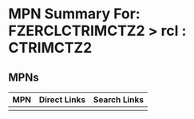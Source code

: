 



# MPN Summary For: FZERCLCTRIMCTZ2 > rcl : CTRIMCTZ2

## MPNs
  

|MPN|Direct Links|Search Links|
| :--- | :--- | :--- |
||||
